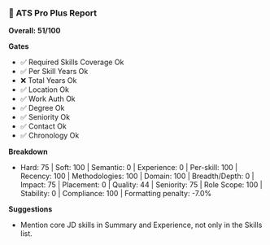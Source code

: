 ### 🧠 ATS Pro Plus Report
**Overall:** **51/100**

**Gates**
- ✅ Required Skills Coverage Ok
- ✅ Per Skill Years Ok
- ❌ Total Years Ok
- ✅ Location Ok
- ✅ Work Auth Ok
- ✅ Degree Ok
- ✅ Seniority Ok
- ✅ Contact Ok
- ✅ Chronology Ok

**Breakdown**
- Hard: 75 | Soft: 100 | Semantic: 0 | Experience: 0 | Per-skill: 100 | Recency: 100 | Methodologies: 100 | Domain: 100 | Breadth/Depth: 0 | Impact: 75 | Placement: 0 | Quality: 44 | Seniority: 75 | Role Scope: 100 | Stability: 0 | Compliance: 100 | Formatting penalty: -7.0%

**Suggestions**
- Mention core JD skills in Summary and Experience, not only in the Skills list.